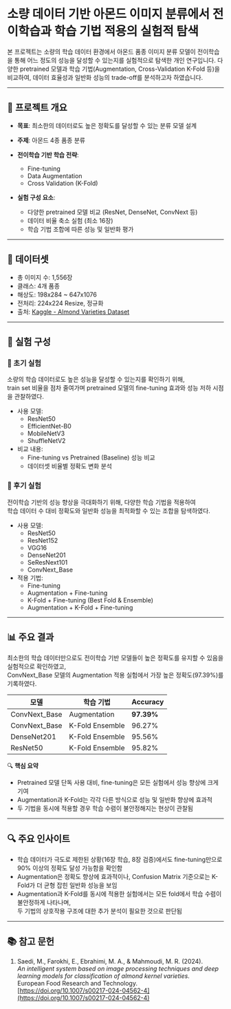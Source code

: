 # 소량 데이터 기반 아몬드 이미지 분류에서 전이학습과 학습 기법 적용의 실험적 탐색

본 프로젝트는 소량의 학습 데이터 환경에서 아몬드 품종 이미지 분류 모델이 전이학습을 통해 어느 정도의 성능을 달성할 수 있는지를 실험적으로 탐색한 개인 연구입니다. 다양한 pretrained 모델과 학습 기법(Augmentation, Cross-Validation K-Fold 등)을 비교하여, 데이터 효율성과 일반화 성능의 trade-off를 분석하고자 하였습니다.

---

## 🧪 프로젝트 개요

- **목표**: 최소한의 데이터로도 높은 정확도를 달성할 수 있는 분류 모델 설계  
- **주제**: 아몬드 4종 품종 분류  

- **전이학습 기반 학습 전략**:
  - Fine-tuning
  - Data Augmentation
  - Cross Validation (K-Fold)

- **실험 구성 요소**:
  - 다양한 pretrained 모델 비교 (ResNet, DenseNet, ConvNext 등)
  - 데이터 비율 축소 실험 (최소 16장)
  - 학습 기법 조합에 따른 성능 및 일반화 평가

---

## 📂 데이터셋

- 총 이미지 수: 1,556장  
- 클래스: 4개 품종  
- 해상도: 198x284 ~ 647x1076  
- 전처리: 224x224 Resize, 정규화  
- 출처: [Kaggle - Almond Varieties Dataset](https://www.kaggle.com/datasets/mahyeks/almond-varieties/data)

---

## 🔧 실험 구성

### 🔹 초기 실험
소량의 학습 데이터로도 높은 성능을 달성할 수 있는지를 확인하기 위해,  
train set 비율을 점차 줄여가며 pretrained 모델의 fine-tuning 효과와 성능 저하 시점을 관찰하였다.

- 사용 모델:
  - ResNet50
  - EfficientNet-B0
  - MobileNetV3
  - ShuffleNetV2
- 비교 내용:
  - Fine-tuning vs Pretrained (Baseline) 성능 비교
  - 데이터셋 비율별 정확도 변화 분석

### 🔹 후기 실험
전이학습 기반의 성능 향상을 극대화하기 위해, 다양한 학습 기법을 적용하여  
학습 데이터 수 대비 정확도와 일반화 성능을 최적화할 수 있는 조합을 탐색하였다.

- 사용 모델:
  - ResNet50
  - ResNet152
  - VGG16
  - DenseNet201
  - SeResNext101
  - ConvNext_Base
- 적용 기법:
  - Fine-tuning
  - Augmentation + Fine-tuning
  - K-Fold + Fine-tuning (Best Fold & Ensemble)
  - Augmentation + K-Fold + Fine-tuning

---

## 📊 주요 결과

최소한의 학습 데이터만으로도 전이학습 기반 모델들이 높은 정확도를 유지할 수 있음을 실험적으로 확인하였고,  
ConvNext_Base 모델의 Augmentation 적용 실험에서 가장 높은 정확도(97.39%)를 기록하였다.

| 모델          | 학습 기법               | Accuracy |
|---------------|--------------------------|----------|
| ConvNext_Base | Augmentation             | **97.39%** |
| ConvNext_Base | K-Fold Ensemble          | 96.27%   |
| DenseNet201   | K-Fold Ensemble          | 95.56%   |
| ResNet50      | K-Fold Ensemble          | 95.82%   |

🔍 **핵심 요약**
- Pretrained 모델 단독 사용 대비, fine-tuning은 모든 실험에서 성능 향상에 크게 기여
- Augmentation과 K-Fold는 각각 다른 방식으로 성능 및 일반화 향상에 효과적
- 두 기법을 동시에 적용할 경우 학습 수렴이 불안정해지는 현상이 관찰됨

---

## 🔍 주요 인사이트

- 학습 데이터가 극도로 제한된 상황(16장 학습, 8장 검증)에서도 fine-tuning만으로 90% 이상의 정확도 달성 가능함을 확인함
- Augmentation은 정확도 향상에 효과적이나, Confusion Matrix 기준으로는 K-Fold가 더 균형 잡힌 일반화 성능을 보임
- Augmentation과 K-Fold를 동시에 적용한 실험에서는 모든 fold에서 학습 수렴이 불안정하게 나타나며,  
  두 기법의 상호작용 구조에 대한 추가 분석이 필요한 것으로 판단됨

---

## 📚 참고 문헌

1. Saedi, M., Farokhi, E., Ebrahimi, M. A., & Mahmoudi, M. R. (2024).  
   *An intelligent system based on image processing techniques and deep learning models for classification of almond kernel varieties*.  
   European Food Research and Technology. [https://doi.org/10.1007/s00217-024-04562-4](https://doi.org/10.1007/s00217-024-04562-4)
